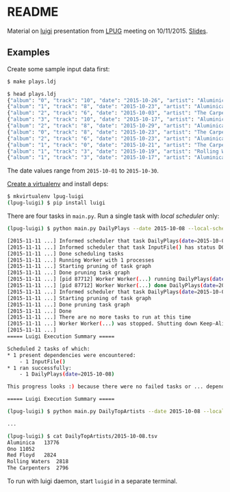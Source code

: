 README
======

Material on [luigi](https://github.com/spotify/luigi) presentation from
[LPUG](http://www.python-academy.com/user-group/index.html) meeting on
10/11/2015. [Slides](https://github.com/miku/lpug-luigi/blob/master/slides.pdf).

Examples
--------

Create some sample input data first:

```sh
$ make plays.ldj

$ head plays.ldj
{"album": "0", "track": "10", "date": "2015-10-26", "artist": "Aluminica"}
{"album": "1", "track": "8", "date": "2015-10-23", "artist": "Aluminica"}
{"album": "2", "track": "6", "date": "2015-10-03", "artist": "The Carpenters"}
{"album": "3", "track": "10", "date": "2015-10-17", "artist": "Aluminica"}
{"album": "2", "track": "8", "date": "2015-10-29", "artist": "Aluminica"}
{"album": "0", "track": "8", "date": "2015-10-23", "artist": "The Carpenters"}
{"album": "2", "track": "6", "date": "2015-10-23", "artist": "Aluminica"}
{"album": "1", "track": "0", "date": "2015-10-21", "artist": "The Carpenters"}
{"album": "1", "track": "3", "date": "2015-10-19", "artist": "Rolling Waters"}
{"album": "1", "track": "3", "date": "2015-10-17", "artist": "Aluminica"}
```

The date values range from `2015-10-01` to `2015-10-30`.

[Create a virtualenv](http://virtualenvwrapper.readthedocs.org/en/latest/command_ref.html#mkvirtualenv) and install deps:

```sh
$ mkvirtualenv lpug-luigi
(lpug-luigi) $ pip install luigi
```

There are four tasks in `main.py`. Run a single task with *local scheduler* only:

```sh
(lpug-luigi) $ python main.py DailyPlays --date 2015-10-08 --local-scheduler

[2015-11-11 ...] Informed scheduler that task DailyPlays(date=2015-10-08) ... PENDING
[2015-11-11 ...] Informed scheduler that task InputFile() has status DONE
[2015-11-11 ...] Done scheduling tasks
[2015-11-11 ...] Running Worker with 1 processes
[2015-11-11 ...] Starting pruning of task graph
[2015-11-11 ...] Done pruning task graph
[2015-11-11 ...] [pid 87712] Worker Worker(...) running DailyPlays(date=2015-10-08)
[2015-11-11 ...] [pid 87712] Worker Worker(...) done DailyPlays(date=2015-10-08)
[2015-11-11 ...] Informed scheduler that task DailyPlays(date=2015-10-08) ... DONE
[2015-11-11 ...] Starting pruning of task graph
[2015-11-11 ...] Done pruning task graph
[2015-11-11 ...] Done
[2015-11-11 ...] There are no more tasks to run at this time
[2015-11-11 ...] Worker Worker(...) was stopped. Shutting down Keep-Alive thread
[2015-11-11 ...]
===== Luigi Execution Summary =====

Scheduled 2 tasks of which:
* 1 present dependencies were encountered:
    - 1 InputFile()
* 1 ran successfully:
    - 1 DailyPlays(date=2015-10-08)

This progress looks :) because there were no failed tasks or ... dependencies

===== Luigi Execution Summary =====

(lpug-luigi) $ python main.py DailyTopArtists --date 2015-10-08 --local-scheduler

...

(lpug-luigi) $ cat DailyTopArtists/2015-10-08.tsv
Aluminica   13776
Ono 11052
Red Floyd   2824
Rolling Waters  2818
The Carpenters  2796
```

To run with luigi daemon, start `luigid` in a separate terminal.
